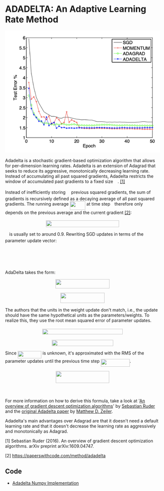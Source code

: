 # ADADELTA: An Adaptive Learning Rate Method

![Adadelta Example](doc/adadelta_example.png)

Adadelta is a stochastic gradient-based optimization algorithm that allows for per-dimension learning rates. Adadelta is an extension of Adagrad that seeks to reduce its aggressive, monotonically decreasing learning rate. Instead of accumulating all past squared gradients, Adadelta restricts the window of accumulated past gradients to a fixed size <img src="tex/ae4fb5973f393577570881fc24fc2054.svg?invert_in_darkmode" align=middle width=10.82192594999999pt height=14.15524440000002pt/>. <a href="#citation1">[1]</a>

Instead of inefficiently storing <img src="tex/ae4fb5973f393577570881fc24fc2054.svg?invert_in_darkmode" align=middle width=10.82192594999999pt height=14.15524440000002pt/> previous squared gradients, the sum of gradients is recursively defined as a decaying average of all past squared gradients. The running average <img src="tex/16423efbb7c672354f022590a8f79ed2.svg?invert_in_darkmode" align=middle width=50.29113704999999pt height=27.94539330000001pt/> at time step <img src="tex/4f4f4e395762a3af4575de74c019ebb5.svg?invert_in_darkmode" align=middle width=5.936097749999991pt height=20.221802699999984pt/> therefore only depends on the previous average and the current gradient <a href="#citation2">[2]</a>:

<p align="center"><img src="tex/9d55fd72b8efdeca23093c2ed0ea5745.svg?invert_in_darkmode" align=middle width=238.72752749999998pt height=22.14809025pt/></p>

<img src="tex/11c596de17c342edeed29f489aa4b274.svg?invert_in_darkmode" align=middle width=9.423880949999988pt height=14.15524440000002pt/> is usually set to around 0.9. Rewriting SGD updates in terms of the parameter update vector:

<p align="center"><img src="tex/3ca6889677ea09e526a816322160498f.svg?invert_in_darkmode" align=middle width=103.89164114999998pt height=16.1187015pt/></p>

<p align="center"><img src="tex/8fdfd1eb52433d071078828592da25cc.svg?invert_in_darkmode" align=middle width=117.5226921pt height=15.251136449999997pt/></p>

AdaDelta takes the form:

<p align="center"><img src="tex/407764bb35619057e9230a563546d02a.svg?invert_in_darkmode" align=middle width=176.39243985pt height=29.58934275pt/></p>

<p align="center"><img src="tex/20aafbd370a6b88bfacab3c7c49d8aa8.svg?invert_in_darkmode" align=middle width=143.38391265pt height=33.58376834999999pt/></p>

The authors that the units in the weight update don't match, i.e., the update should have the same hypothetical units as the parameters/weights. To realize this, they use the root mean squared error of parameter updates.

<p align="center"><img src="tex/8618e3e0464e1c4ae3ba41984874fa33.svg?invert_in_darkmode" align=middle width=261.70160775pt height=18.312383099999998pt/></p>

<p align="center"><img src="tex/4764741b6721dc727ba86e4c3ea5d106.svg?invert_in_darkmode" align=middle width=200.5364691pt height=19.726228499999998pt/></p>

Since <img src="tex/b999b985f5ccf08b3fce39e97a1c63b8.svg?invert_in_darkmode" align=middle width=77.34600719999999pt height=24.65753399999998pt/>  is unknown, it's approximated with the RMS of the parameter updates until the previous time step <img src="tex/e7d2063bdcfb3dfdb3f44724950543d1.svg?invert_in_darkmode" align=middle width=94.17257519999998pt height=24.65753399999998pt/>.

<p align="center"><img src="tex/a9c79740e927ca20df42f2ac49811782.svg?invert_in_darkmode" align=middle width=173.65230135pt height=38.83491479999999pt/></p>
<p align="center"><img src="tex/ae81fc362ffffea791fb10239e17378e.svg?invert_in_darkmode" align=middle width=112.04324835pt height=15.251136449999997pt/></p>

For more information on how to derive this formula, take a look at '[An overview of gradient descent optimization algorithms](https://ruder.io/optimizing-gradient-descent/index.html#adadelta)' by [Sebastian Ruder](https://twitter.com/seb_ruder) and the [original Adadelta paper](https://arxiv.org/abs/1212.5701) by [Matthew D. Zeiler](https://arxiv.org/search/cs?searchtype=author&query=Zeiler%2C+M+D).

Adadelta's main advantages over Adagrad are that it doesn't need a default learning rate and that it doesn't decrease the learning rate as aggressively and monotonically as Adagrad. 

<p id="citation1">[1] Sebastian Ruder (2016). An overview of gradient descent optimization algorithms. arXiv preprint arXiv:1609.04747.</p>

<p id="citation2">[2] <a href="https://paperswithcode.com/method/adadelta">https://paperswithcode.com/method/adadelta</a></p>

## Code

* [Adadelta Numpy Implementation](code/adadelta.py)